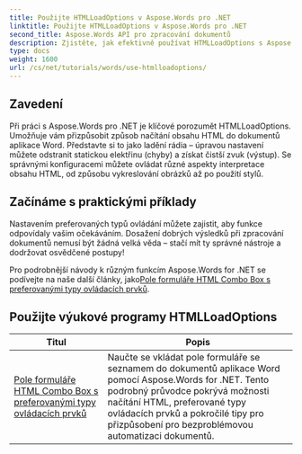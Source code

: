 ```yaml
---
title: Použijte HTMLLoadOptions v Aspose.Words pro .NET
linktitle: Použijte HTMLLoadOptions v Aspose.Words pro .NET
second_title: Aspose.Words API pro zpracování dokumentů
description: Zjistěte, jak efektivně používat HTMLLoadOptions s Aspose.Words pro .NET v našem komplexním tutoriálu. Seznamte se s funkcemi, tipy a praktickými příklady.
type: docs
weight: 1600
url: /cs/net/tutorials/words/use-htmlloadoptions/
---
```

## Zavedení
 
Při práci s Aspose.Words pro .NET je klíčové porozumět HTMLLoadOptions. Umožňuje vám přizpůsobit způsob načítání obsahu HTML do dokumentů aplikace Word. Představte si to jako ladění rádia – úpravou nastavení můžete odstranit statickou elektřinu (chyby) a získat čistší zvuk (výstup). Se správnými konfiguracemi můžete ovládat různé aspekty interpretace obsahu HTML, od způsobu vykreslování obrázků až po použití stylů.  

## Začínáme s praktickými příklady  

Nastavením preferovaných typů ovládání můžete zajistit, aby funkce odpovídaly vašim očekáváním. Dosažení dobrých výsledků při zpracování dokumentů nemusí být žádná velká věda – stačí mít ty správné nástroje a dodržovat osvědčené postupy!

 Pro podrobnější návody k různým funkcím Aspose.Words for .NET se podívejte na naše další články, jako[Pole formuláře HTML Combo Box s preferovanými typy ovládacích prvků](./html-combo-box-form-fields-with-preferred-control-types/).

 ## Použijte výukové programy HTMLLoadOptions
| Titul | Popis |
| --- | --- |
| [Pole formuláře HTML Combo Box s preferovanými typy ovládacích prvků](./html-combo-box-form-fields-with-preferred-control-types/) | Naučte se vkládat pole formuláře se seznamem do dokumentů aplikace Word pomocí Aspose.Words for .NET. Tento podrobný průvodce pokrývá možnosti načítání HTML, preferované typy ovládacích prvků a pokročilé tipy pro přizpůsobení pro bezproblémovou automatizaci dokumentů. |